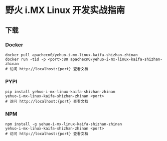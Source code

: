 # 野火 i.MX Linux 开发实战指南

## 下载

### Docker

```
docker pull apachecn0/yehuo-i-mx-linux-kaifa-shizhan-zhinan
docker run -tid -p <port>:80 apachecn0/yehuo-i-mx-linux-kaifa-shizhan-zhinan
# 访问 http://localhost:{port} 查看文档
```

### PYPI

```
pip install yehuo-i-mx-linux-kaifa-shizhan-zhinan
yehuo-i-mx-linux-kaifa-shizhan-zhinan <port>
# 访问 http://localhost:{port} 查看文档
```

### NPM

```
npm install -g yehuo-i-mx-linux-kaifa-shizhan-zhinan
yehuo-i-mx-linux-kaifa-shizhan-zhinan <port>
# 访问 http://localhost:{port} 查看文档
```
